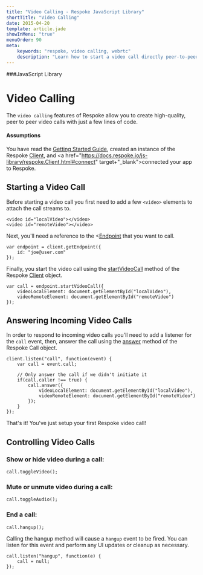 ```yaml
---
title: "Video Calling - Respoke JavaScript Library"
shortTitle: "Video Calling"
date: 2015-04-20
template: article.jade
showInMenu: "true"
menuOrder: 90
meta:
    keywords: "respoke, video calling, webrtc"
    description: "Learn how to start a video call directly peer-to-peer"
---
```


###JavaScript Library

# Video Calling
The `video calling` features of Respoke allow you to create high-quality, peer to peer video calls with just a few lines of code.

#### Assumptions
You have read the [Getting Started Guide](/client/javascript/getting-started.html), created an instance of the Respoke <a href="https://docs.respoke.io/js-library/respoke.Client.html" target="_blank">Client</a>, and <a href="https://docs.respoke.io/js-library/respoke.Client.html#connect" target+"_blank">connected</a> your app to Respoke. 


## Starting a Video Call
Before starting a video call you first need to add a few `<video>` elements to attach the call streams to.

    <video id="localVideo"></video>
    <video id="remoteVideo"></video>


Next, you'll need a reference to the <<a href="https://docs.respoke.io/js-library/respoke.Endpoint.html" target="_blank">Endpoint</a> that you want to call.

    var endpoint = client.getEndpoint({
        id: "joe@user.com"
    });

Finally, you start the video call using the <a href="https://docs.respoke.io/js-library/respoke.Client.html#startVideoCall" target="_blank">startVideoCall</a> method of the Respoke <a href="https://docs.respoke.io/js-library/respoke.Client.html" target="_blank">Client</a> object.

    var call = endpoint.startVideoCall({
        videoLocalElement: document.getElementById("localVideo"),
        videoRemoteElement: document.getElementById("remoteVideo")
    });


## Answering Incoming Video Calls
In order to respond to incoming video calls you'll need to add a listener for the `call` event, then, answer the call using the <a href="https://docs.respoke.io/js-library/respoke.Call.html#answer" target="_blank">answer</a> method of the Respoke Call object.

    client.listen("call", function(event) {
        var call = event.call;
        
        // Only answer the call if we didn't initiate it
        if(call.caller !== true) {
            call.answer({
                videoLocalElement: document.getElementById("localVideo"),
                videoRemoteElement: document.getElementById("remoteVideo")
            });
        }
    });

That's it! You've just setup your first Respoke video call!


## Controlling Video Calls

### Show or hide video during a call:

    call.toggleVideo();

### Mute or unmute video during a call:

    call.toggleAudio();

### End a call:

    call.hangup();

Calling the hangup method will cause a `hangup` event to be fired. You can listen for this event and perform any UI updates or cleanup as necessary.

    call.listen("hangup", function(e) {
        call = null;
    });
